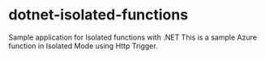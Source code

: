 # dotnet-isolated-functions
Sample application for Isolated functions with .NET
This is a sample Azure function in Isolated Mode using Http Trigger. 
